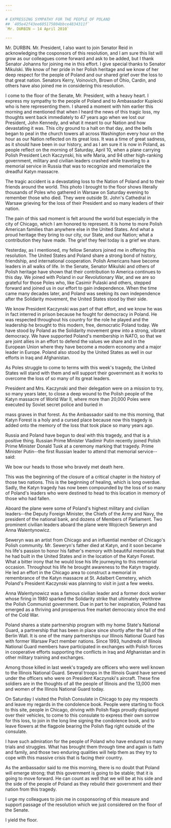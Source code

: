 ```yaml
---
---

# EXPRESSING SYMPATHY FOR THE PEOPLE OF POLAND
## `405e42f43ee605175804bbce4834311f`
`Mr. DURBIN — 14 April 2010`

---
```



Mr. DURBIN. Mr. President, I also want to join Senator Reid in 
acknowledging the cosponsors of this resolution, and I am sure this 
list will grow as our colleagues come forward and ask to be added, but 
I thank Senator Johanns for joining me in this effort. I give special 
thanks to Senator Mikulski. We know of her pride in her Polish heritage 
and we know of her deep respect for the people of Poland and our shared 
grief over the loss to that great nation. Senators Kerry, Voinovich, 
Brown of Ohio, Cardin, and others have also joined me in considering 
this resolution.

I come to the floor of the Senate, Mr. President, with a heavy heart. 
I express my sympathy to the people of Poland and to Ambassador 
Kupiecki who is here representing them. I shared a moment with him 
earlier this morning and mentioned that when I heard the news of this 
tragic loss, my thoughts went back immediately to 47 years ago when we 
lost our President, John Kennedy, and what it meant to our Nation and 
how devastating it was. This city ground to a halt on that day, and the 
bells began to peal in the church towers all across Washington every 
hour on the hour as our Nation reflected on its great loss. It was a 
time of great sadness, as it should have been in our history, and as I 
am sure it is now in Poland, as people reflect on the morning of 
Saturday, April 10, when a plane carrying Polish President Lech 
Kaczynski, his wife Maria, and 94 other high-ranking government, 
military and civilian leaders crashed while traveling to a memorial 
service in Russia that was to recognize and memorialize the dreadful 
Katyn massacre.

The tragic accident is a devastating loss to the Nation of Poland and 
to their friends around the world. This photo I brought to the floor 
shows literally thousands of Poles who gathered in Warsaw on Saturday 
evening to remember those who died. They were outside St. John's 
Cathedral in Warsaw grieving for the loss of their President and so 
many leaders of their nation.

The pain of this sad moment is felt around the world but especially 
in the city of Chicago, which I am honored to represent. It is home to 
more Polish American families than anywhere else in the United States. 
And what a proud heritage they bring to our city, our State, and our 
Nation; what a contribution they have made. The grief they feel today 
is a grief we share.

Yesterday, as I mentioned, my fellow Senators joined me in offering 
this resolution. The United States and Poland share a strong bond of 
history, friendship, and international cooperation. Polish Americans 
have become leaders in all walks of life. In the Senate, Senator 
Mikulski and others of Polish heritage have shown that their 
contribution to America continues to this day. We joined with Poland in 
our Revolutionary War, and we are so grateful for those Poles who, like 
Casimir Pulaski and others, stepped forward and joined us in our effort 
to gain independence. When the time came many decades later, and Poland 
was seeking its own independence after the Solidarity movement, the 
United States stood by their side.

We know President Kaczynski was part of that effort, and we know he 
was in fact interred in prison because he fought for democracy in 
Poland. He was respected throughout his country for the role he played 
and the leadership he brought to this modern, free, democratic Poland 
today. We have stood by Poland as the Solidarity movement grew into a 
strong, vibrant democracy. We have supported Poland's membership in 
NATO, so that we are joint allies in an effort to defend the values we 
share and in the European Union where they have become a modern economy 
and a major leader in Europe. Poland also stood by the United States as 
well in our efforts in Iraq and Afghanistan.

As Poles struggle to come to terms with this week's tragedy, the 
United States will stand with them and will support their government as 
it works to overcome the loss of so many of its great leaders.

President and Mrs. Kaczynski and their delegation were on a mission 
to try, so many years later, to close a deep wound to the Polish people 
of the Katyn massacre of World War II, where more than 20,000 Poles 
were executed by Soviet secret police and buried in


mass graves in that forest. As the Ambassador said to me this morning, 
that Katyn Forest is a holy and a cursed place because now this tragedy 
is added onto the memory of the loss that took place so many years ago.

Russia and Poland have begun to deal with this tragedy, and that is a 
positive thing. Russian Prime Minister Vladimir Putin recently joined 
Polish Prime Minister Donald Tusk at a ceremony marking that tragedy. 
Prime Minister Putin--the first Russian leader to attend that memorial 
service--said:




 We bow our heads to those who bravely met death here.


This was the beginning of the closure of a critical chapter in the 
history of those two nations. This is the beginning of healing, which 
is long overdue. Sadly, the Katyn tragedy has now been compounded by 
the loss of so many of Poland's leaders who were destined to head to 
this location in memory of those who had fallen.

Aboard the plane were some of Poland's highest military and civilian 
leaders--the Deputy Foreign Minister, the Chiefs of the Army and Navy, 
the president of the national bank, and dozens of Members of 
Parliament. Two prominent civilian leaders aboard the plane were 
Wojciech Seweryn and Anna Walentynowicz.

Seweryn was an artist from Chicago and an influential member of 
Chicago's Polish community. Mr. Seweryn's father died at Katyn, and it 
soon became his life's passion to honor his father's memory with 
beautiful memorials that he had built in the United States and in the 
location of the Katyn Forest. What a bitter irony that he would lose 
his life journeying to this memorial occasion. Throughout his life he 
brought awareness to the Katyn tragedy. He led an effort in the Chicago 
area to construct a memorial in remembrance of the Katyn massacre at 
St. Adalbert Cemetery, which Poland's President Kaczynski was planning 
to visit in just a few weeks.

Anna Walentynowicz was a famous civilian leader and a former dock 
worker whose firing in 1980 sparked the Solidarity strike that 
ultimately overthrew the Polish Communist government. Due in part to 
her inspiration, Poland has emerged as a thriving and prosperous free 
market democracy since the end of the Cold War.

Poland shares a state partnership program with my home State's 
National Guard, a partnership that has been in place since shortly 
after the fall of the Berlin Wall. It is one of the many partnerships 
our Illinois National Guard has with former Warsaw Pact member nations. 
Since 1993, hundreds of Illinois National Guard members have 
participated in exchanges with Polish forces in cooperative efforts 
supporting the conflicts in Iraq and Afghanistan and in other military 
training and exchanges.

Among those killed in last week's tragedy are officers who were well 
known to the Illinois National Guard. Several troops in the Illinois 
Guard have served under the officers who were on President Kaczynski's 
aircraft. These fine soldiers are in the thoughts of all the people of 
Illinois and the 13,000 men and women of the Illinois National Guard 
today.

On Saturday I visited the Polish Consulate in Chicago to pay my 
respects and leave my regards in the condolence book. People were 
starting to flock to this site, people in Chicago, driving with Polish 
flags proudly displayed over their vehicles, to come to this consulate 
to express their own sorrow for this loss, to join in the long line 
signing the condolence book, and to leave flowers at the flagpole 
bearing the Polish flag right outside of the consulate.

I have such admiration for the people of Poland who have endured so 
many trials and struggles. What has brought them through time and again 
is faith and family, and those two enduring qualities will help them as 
they try to cope with this massive crisis that is facing their country.

As the ambassador said to me this morning, there is no doubt that 
Poland will emerge strong; that this government is going to be stable; 
that it is going to move forward. He can count as well that we will be 
at his side and the side of the people of Poland as they rebuild their 
government and their nation from this tragedy.

I urge my colleagues to join me in cosponsoring of this measure and 
support passage of the resolution which we just considered on the floor 
of the Senate.

I yield the floor.